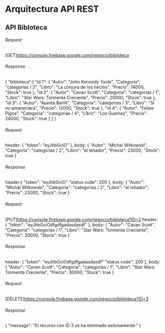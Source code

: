 # Arquitectura API REST
## API Bibloteca

###### Request
[GET]https://console.firebase.google.com/negocio/bibloteca

###### Response
{
 "bibloteca":[
              "id 1": {
                       "Autor": "John Kennedy Toole",
                       "Categoria": "categorías / 2",
                       "Libro": "La conjura de los necios",
                       "Precio": 14000,
                       "Stock": true
                       },
              "id 2": {
                       "Autor": "Cavan Scott",
                       "Categoria": "categorías / 1",
                       "Libro": "Star Wars: Tormenta Creciente",
                       "Precio": 20000,
                       "Stock": true
                       },
              "id 3": {
                       "Autor": "Ayanta Barilli",
                       "Categoría": "categorías / 3",
                       "Libro": "Si no amaneciera",
                       "Precio": 12000,
                       "Stock": true
                       },
              "id 4": {
                       "Autor": "Felipe Pigna",
                       "Categoria": "categorías / 4",
                       "Libro": "Los Guemes",
                       "Precio": 24000,
                       "Stock": true
                      }
              ]
}
###### Request
[POST]://console.firebase.google.com/negocio/bibloteca
header: { 
         "token": "eyJhbGciO" 
        },
body: {
       "Autor": "Michal Witkowski",
       "Categoria": "categorías / 2",
       "Libro": "el leñador",
       "Precio": 23000,
       "Stock": true
      }
      
###### Response
header:{
        "token": "eyJhbGciO"
        "status code": 200
       },
body:  {
        "Autor": "Michal Witkowski",
        "Categoria": "categorías / 2",
        "Libro": "el leñador",
        "Precio": 23000,
        "Stock": true
        }
        
###### Request
[PUT]https://console.firebase.google.com/negocio/bibloteca?ID=2
header: { 
        "token": "eyJhbGciOdfgdfgadasdasdf"
        },
body: {
       "Autor": "Cavan Scott",
       "Categoria": "categorías / 1",
       "Libro": "Star Wars: Tormenta Creciente",
       "Precio": 30000,
       "Stock": true
        }
        
###### Response
header: { 
        "token": "eyJhbGciOdfgdfgadasdasdf"
        "status code": 200
        },
body:{
      "Autor": "Cavan Scott",
      "Categoria": "categorías / 1",
      "Libro": "Star Wars: Tormenta Creciente",
      "Precio": 30000,
      "Stock": true
      }

###### Request
[DELETE]https://console.firebase.google.com/negocio/bibloteca?ID=3

###### Response
{
    "message": "El recurso con ID 3 se ha eliminado exitosamente."
}


